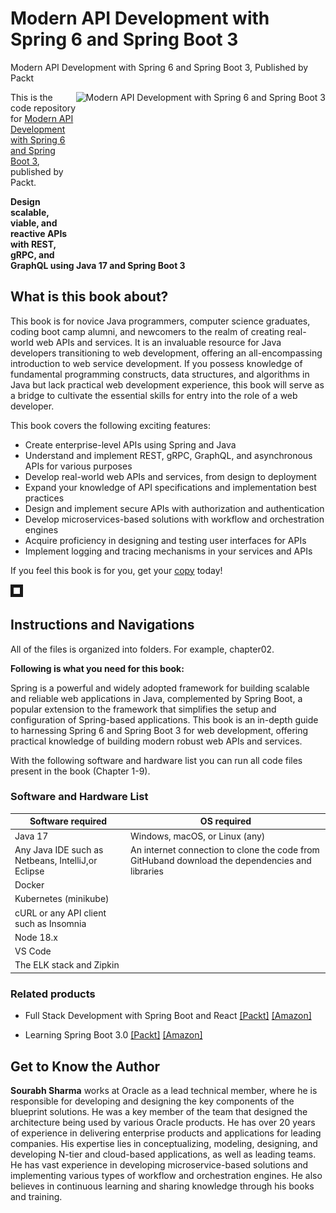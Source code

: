 # Modern API Development with Spring 6 and Spring Boot 3
Modern API Development with Spring 6 and Spring Boot 3, Published by Packt

<a href="https://www.packtpub.com/product/modern-api-development-with-spring-6-and-spring-boot-3/9781804613276"><img src="https://static.packt-cdn.com/products/9781804613276/cover/smaller" alt="Modern API Development with Spring 6 and Spring Boot 3" height="256px" align="right"></a>

This is the code repository for [Modern API Development with Spring 6 and Spring Boot 3](https://www.packtpub.com/product/modern-api-development-with-spring-6-and-spring-boot-3/9781804613276), published by Packt.

**Design scalable, viable, and reactive APIs with REST, gRPC, and GraphQL using Java 17 and Spring Boot 3**

## What is this book about?

This book is for novice Java programmers, computer science graduates, coding boot camp alumni, and newcomers to the realm of creating real-world web APIs and services. It is an invaluable resource for Java developers transitioning to web development, offering an all-encompassing introduction to web service development. If you possess knowledge of fundamental programming constructs, data structures, and algorithms in Java but lack practical web development experience, this book will serve as a bridge to cultivate the essential skills for entry into the role of a web developer.

This book covers the following exciting features:

* Create enterprise-level APIs using Spring and Java
* Understand and implement REST, gRPC, GraphQL, and asynchronous APIs for various purposes
* Develop real-world web APIs and services, from design to deployment
* Expand your knowledge of API specifications and implementation best practices
* Design and implement secure APIs with authorization and authentication
* Develop microservices-based solutions with workflow and orchestration engines
* Acquire proficiency in designing and testing user interfaces for APIs
* Implement logging and tracing mechanisms in your services and APIs
  
If you feel this book is for you, get your [copy](https://www.amazon.com/Modern-API-Development-Spring-Boot/dp/1804613274) today!

<a href="https://www.packtpub.com/?utm_source=github&utm_medium=banner&utm_campaign=GitHubBanner"><img src="https://raw.githubusercontent.com/PacktPublishing/GitHub/master/GitHub.png" 
alt="https://www.packtpub.com/" border="5" /></a>

## Instructions and Navigations
All of the files is organized into folders. For example, chapter02.


**Following is what you need for this book:**

Spring is a powerful and widely adopted framework for building scalable and reliable web applications in Java, complemented by Spring Boot, a popular extension to the framework that simplifies the setup and configuration of Spring-based applications. This book is an in-depth guide to harnessing Spring 6 and Spring Boot 3 for web development, offering practical knowledge of building modern robust web APIs and services.


With the following software and hardware list you can run all code files present in the book (Chapter 1-9).

### Software and Hardware List
| Software required                    | OS required                         |
| ------------------------------------ | ----------------------------------- |
| Java 17                     | Windows, macOS, or Linux (any)                        |
|  Any Java IDE such as Netbeans, IntelliJ,or Eclipse    |An internet connection to clone the code from GitHuband download the dependencies and libraries |
| Docker                        |
|   Kubernetes (minikube)                                   |            |
|   cURL or any API client such as Insomnia                                   |         |
|    Node 18.x                                  |           |
|            VS Code                          |          |
| The ELK stack and Zipkin                  |                     |

### Related products <Other books you may enjoy>
* Full Stack Development with Spring Boot and React  [[Packt]](https://www.packtpub.com/product/full-stack-development-with-spring-boot-and-react-third-edition/9781801816786) [[Amazon]](https://www.amazon.in/Full-Stack-Development-Spring-React/dp/1801816786)

* Learning Spring Boot 3.0  [[Packt]](https://www.packtpub.com/product/learning-spring-boot-30-third-edition/9781803233307) [[Amazon]](https://www.amazon.in/Learning-Spring-Boot-lightning-fast-microservices/dp/1803233303/ref=tmm_pap_swatch_0?_encoding=UTF8&qid=&sr=)

## Get to Know the Author
**Sourabh Sharma** works at Oracle as a lead technical member, where he is responsible for developing and designing the key components of the blueprint solutions. He was a key member of the team that designed the architecture being used by various Oracle products. He has over 20 years of experience in delivering enterprise products and applications for leading companies. His expertise lies in conceptualizing, modeling, designing, and developing N-tier and cloud-based applications, as well as leading teams. He has vast experience in developing microservice-based solutions and implementing various types of workflow and orchestration engines. He also believes in continuous learning and sharing knowledge through his books and training.


